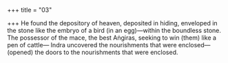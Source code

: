 +++
title = "03"

+++
He found the depository of heaven, deposited in hiding, enveloped in the  stone like the embryo of a bird (in an egg)—within the boundless stone. The possessor of the mace, the best Aṅgiras, seeking to win (them) like a  pen of cattle—
Indra uncovered the nourishments that were enclosed—(opened) the  doors to the nourishments that were enclosed.